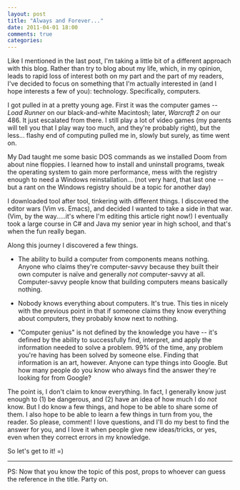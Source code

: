 ```yaml
---
layout: post
title: "Always and Forever..."
date: 2011-04-01 18:00
comments: true
categories:
---
```


Like I mentioned in the last post, I'm taking a little bit of a different
approach with this blog. Rather than try to blog about my life, which, in my
opinion, leads to rapid loss of interest both on my part and the part of my
readers, I've decided to focus on something that I'm actually interested in
(and I hope interests a few of you):  technology.  Specifically, computers.

I got pulled in at a pretty young age.  First it was the computer games -- _Load
Runner_ on our black-and-white Macintosh; later, _Warcraft 2_ on our 486.  It
just escalated from there.  I still play a lot of video games (my parents will
tell you that I play way too much, and they're probably right), but the less...
flashy end of computing pulled me in, slowly but surely, as time went on.

My Dad taught me some basic DOS commands as we installed Doom from about nine
floppies.  I learned how to install and uninstall programs, tweak the operating
system to gain more performance, mess with the registry enough to need a Windows
reinstallation... (not very hard, that last one -- but a rant on the Windows
registry should be a topic for another day)

I downloaded tool after tool, tinkering with different things.  I discovered the
editor wars (Vim vs. Emacs), and decided I wanted to take a side in that war.
(Vim, by the way.....it's where I'm editing this article right now!)  I
eventually took a large course in C# and Java my senior year in high school, and
that's when the fun really began.

Along this journey I discovered a few things.

* The ability to build a computer from components means nothing.  Anyone who
  claims they're computer-savvy because they built their own computer is naïve
  and generally *not* computer-savvy at all. Computer-savvy people know that
  building computers means basically nothing.

* Nobody knows everything about computers.  It's true.  This ties in nicely with
  the previous point in that if someone claims they know everything about
  computers, they probably know next to nothing.

* "Computer genius" is not defined by the knowledge you have -- it's defined by
  the ability to successfully find, interpret, and apply the information needed
  to solve a problem.  99% of the time, any problem you're having has been
  solved by someone else.  Finding that information is an art, however.  Anyone
  can type things into Google.  But how many people do you know who always find
  the answer they're looking for from Google?

The point is, I don't claim to know everything.  In fact, I generally know just
enough to (1) be dangerous, and (2) have an idea of how much I do *not* know.
But I do know a few things, and hope to be able to share some of them.  I also
hope to be able to learn a few things in turn from you, the reader.  So please,
comment!  I love questions, and I'll do my best to find the answer for you, and
I love it when people give new ideas/tricks, or yes, even when they correct
errors in my knowledge.

So let's get to it!  =)

***

PS:  Now that you know the topic of this post, props to whoever can guess the
reference in the title.  Party on.
